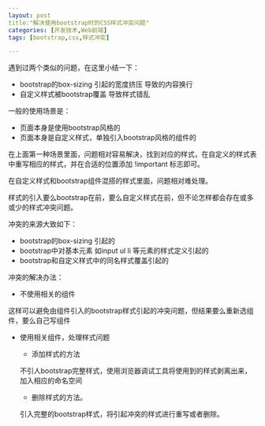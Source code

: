 ```yaml
---
layout: post
title:"解决使用bootstrap时的CSS样式冲突问题"
categories: [开发技术,Web前端]
tags: [bootstrap,css,样式冲突]

---
```


遇到过两个类似的问题，在这里小结一下：

+ bootstrap的box-sizing 引起的宽度挤压 导致的内容换行
+ 自定义样式被bootstrap覆盖 导致样式错乱

一般的使用场景是：

+ 页面本身是使用bootstrap风格的
+ 页面本身是自定义样式，单独引入bootstrap风格的组件的

在上面第一种场景里面，问题相对容易解决，找到对应的样式，在自定义的样式表中重写相应的样式，并在合适的位置添加 !important 标志即可。

在自定义样式和bootstrap组件混搭的样式里面，问题相对难处理。

样式的引入要么bootstrap在前，要么自定义样式在前，但不论怎样都会存在或多或少的样式冲突问题。

冲突的来源大致如下：

+ bootstrap的box-sizing 引起的
+ bootstrap中对基本元素 如input ul li 等元素的样式定义引起的
+ bootstrap和自定义样式中的同名样式覆盖引起的

冲突的解决办法：

+ 不使用相关的组件

这样可以避免由组件引入的bootstrap样式引起的冲突问题，但结果要么重新选组件，要么自己写组件

+  使用相关组件，处理样式问题
	+ 添加样式的方法
	
	不引人bootstrap完整样式，使用浏览器调试工具将使用到的样式剥离出来，加入相应的命名空间
	+ 删除样式的方法。
	
	引入完整的bootstrap样式，将引起冲突的样式进行重写或者删除。
	

 